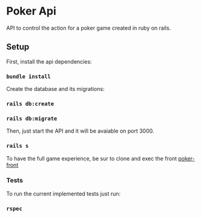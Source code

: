 # Poker Api

API to control the action for a poker game created in ruby on rails.

## Setup

First, install the api dependencies:

### `bundle install`

Create the database and its migrations:

### `rails db:create`

### `rails db:migrate`

Then, just start the API and it will be avaiable on port 3000.

### `rails s`

To have the full game experience, be sur to clone and exec the front [poker-front](https://github.com/TomeGabriel98/poker-front)

### Tests

To run the current implemented tests just run:

### `rspec`
